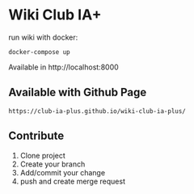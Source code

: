 # Wiki Club IA+

run wiki with docker:

```
docker-compose up
```

Available in http://localhost:8000


## Available with Github Page 

```
https://club-ia-plus.github.io/wiki-club-ia-plus/
```

## Contribute

1. Clone project
2. Create your branch
3. Add/commit your change
4. push and create merge request
